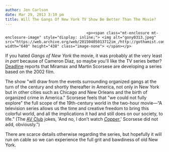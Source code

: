```yaml
---
author: Jen Carlson
date: Mar 29, 2013 3:10 pm
title: Will The Gangs Of New York TV Show Be Better Than The Movie?
---
```


	
										<p><span class="mt-enclosure mt-enclosure-image" style="display: inline;"> <img alt="gony0313.jpeg" src="https://web.archive.org/web/20150405013712im_/http://gothamist.com/attachments/arts_jen/gony0313.jpeg" width="640" height="438" class="image-none"> </span></p>

<p>If you hated <em>Gangs of New York</em> the movie, it was probably at the very least <em>in part</em> because of Cameron Diaz, so maybe you&apos;ll like the TV series better? <a href="https://web.archive.org/web/20150405013712/http://www.deadline.com/2013/03/miramax-martin-scorsese-developing-gangs-of-new-york-tv-series/">Deadline</a> reports that Miramax and Martin Scorsese are developing a series based on the 2002 film. </p>

<p>The show &quot;will draw from the events surrounding organized gangs at the turn of the century and shortly thereafter in America, not only in New York but in other cities such as Chicago and New Orleans and the birth of organized crime in America.&quot; Scorsese feels that &quot;we could not fully explore&quot; the full scope of the 19th-century world in the two-hour movie&#x2014;&#x201C;A television series allows us the time and creative freedom to bring this colorful world, and all the implications it had and still does on our society, to life.&#x201D; (The <a href="https://web.archive.org/web/20150405013712/http://www.avclub.com/articles/gangs-of-new-york-might-be-a-tv-show-now,95823/">AV Club</a> jokes, &apos;And no, I don&#x2019;t watch <a href="https://web.archive.org/web/20150405013712/http://gothamist.com/tags/copper"><em>Copper</em></a>,&apos; Scorsese did not add, obviously.&quot;)</p>

<p>There are scarce details otherwise regarding the series, but hopefully it will run on cable so we can experience the full grit and bawdiness of old New York.</p>					
										
									
				